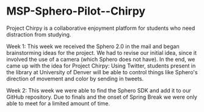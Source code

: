 # MSP-Sphero-Pilot--Chirpy
Project Chirpy is a collaborative enjoyment platform for students who need distraction from studying.

Week 1:
This week we received the Sphero 2.0 in the mail and began brainstorming ideas for the project. We had to revise our initial idea, since it involved the use of a camera (which Sphero does not have). In the end, we came up with the idea for Project Chirpy: Using Twitter, students present in the library at University of Denver will be able to control things like Sphero's direction of movement and color by sending in tweets. 

Week 2:
This week we were able to find the Sphero SDK and add it to our GitHub repository. Due to finals and the onset of Spring Break we were only able to meet for a limited amount of time. 
